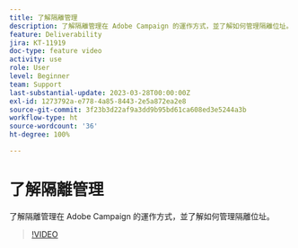 ```yaml
---
title: 了解隔離管理
description: 了解隔離管理在 Adobe Campaign 的運作方式，並了解如何管理隔離位址。
feature: Deliverability
jira: KT-11919
doc-type: feature video
activity: use
role: User
level: Beginner
team: Support
last-substantial-update: 2023-03-28T00:00:00Z
exl-id: 1273792a-e778-4a85-8443-2e5a872ea2e8
source-git-commit: 3f23b3d22af9a3dd9b95bd61ca608ed3e5244a3b
workflow-type: ht
source-wordcount: '36'
ht-degree: 100%

---
```


# 了解隔離管理

了解隔離管理在 Adobe Campaign 的運作方式，並了解如何管理隔離位址。

>[!VIDEO](https://video.tv.adobe.com/v/3415818?quality=12&learn=on)
